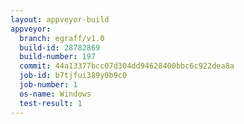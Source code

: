 ```yaml
---
layout: appveyor-build
appveyor:
  branch: egraff/v1.0
  build-id: 28782869
  build-number: 197
  commit: 44a13377bcc07d304dd94628400bbc6c922dea8a
  job-id: b7tjfui389y0b9c0
  job-number: 1
  os-name: Windows
  test-result: 1
---
```

